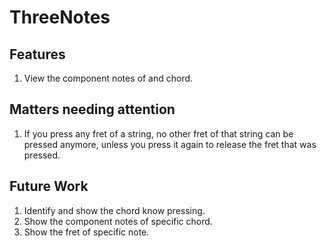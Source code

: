 # ThreeNotes
## Features
1. View the component notes of and chord.

## Matters needing attention
1. If you press any fret of a string, no other fret of that string can be pressed anymore, unless you press it again to release the fret that was pressed.

## Future Work
1. Identify and show the chord know pressing.
2. Show the component notes of specific chord.
3. Show the fret of specific note.